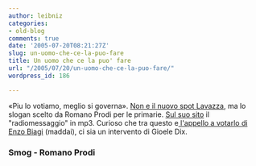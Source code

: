 ```yaml
---
author: leibniz
categories:
- old-blog
comments: true
date: '2005-07-20T08:21:27Z'
slug: un-uomo-che-ce-la-puo-fare
title: Un uomo che ce la puo' fare
url: "/2005/07/20/un-uomo-che-ce-la-puo-fare/"
wordpress_id: 186

---
```

«Piu lo votiamo, meglio si governa». [Non e il nuovo spot Lavazza](http://smog.ilcannocchiale.it/?id_blogdoc=589806), ma lo slogan scelto da Romano Prodi per le primarie. [Sul suo sito](http://www.romanoprodi.it/) il "radiomessaggio" in mp3. Curioso che tra questo e[ l'appello a votarlo di Enzo Biagi](http://primarie.romanoprodi.it/#biagi) (maddai), ci sia un intervento di Gioele Dix.   


### Smog - Romano Prodi
